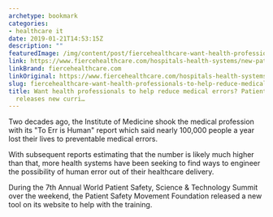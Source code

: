 ```yaml
---
archetype: bookmark
categories:
- healthcare it
date: 2019-01-21T14:53:15Z
description: ""
featuredImage: /img/content/post/fiercehealthcare-want-health-professionals-to-help-reduce-medical-errors-patient-safety-movement-releases-new-curri.jpg
link: https://www.fiercehealthcare.com/hospitals-health-systems/new-patient-safety-curriculum-released-at-patient-safety-movement-summit
linkBrand: fiercehealthcare.com
linkOriginal: https://www.fiercehealthcare.com/hospitals-health-systems/new-patient-safety-curriculum-released-at-patient-safety-movement-summit
slug: fiercehealthcare-want-health-professionals-to-help-reduce-medical-errors-patient-safety-movement-releases-new-curri
title: Want health professionals to help reduce medical errors? Patient Safety Movement
  releases new curri…
---
```

Two decades ago, the Institute of Medicine shook the medical profession with its "To Err is Human" report which said nearly 100,000 people a year lost their lives to preventable medical errors.


With subsequent reports estimating that the number is likely much higher than that, more health systems have been seeking to find ways to engineer the possibility of human error out of their healthcare delivery.

During the 7th Annual World Patient Safety, Science & Technology Summit over the weekend, the Patient Safety Movement Foundation released a new tool on its website to help with the training.

